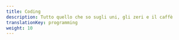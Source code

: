 ```yaml
---
title: Coding
description: Tutto quello che so sugli uni, gli zeri e il caffè
translationKey: programming
weight: 10
---
```

